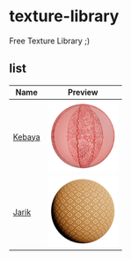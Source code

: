 # texture-library
Free Texture Library ;)

## list
|Name|Preview|
|----|-------|
|[Kebaya](kebaya)|![preview](kebaya/preview-128.png)|
|[Jarik](jarik)|![preview](jarik/preview-128.png)|

